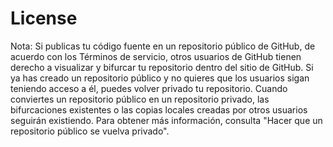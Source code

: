 # License

Nota: Si publicas tu código fuente en un repositorio público de GitHub, de acuerdo con los Términos de servicio, otros usuarios de GitHub tienen derecho a visualizar y bifurcar tu repositorio dentro del sitio de GitHub. Si ya has creado un repositorio público y no quieres que los usuarios sigan teniendo acceso a él, puedes volver privado tu repositorio. Cuando conviertes un repositorio público en un repositorio privado, las bifurcaciones existentes o las copias locales creadas por otros usuarios seguirán existiendo. Para obtener más información, consulta "Hacer que un repositorio público se vuelva privado".